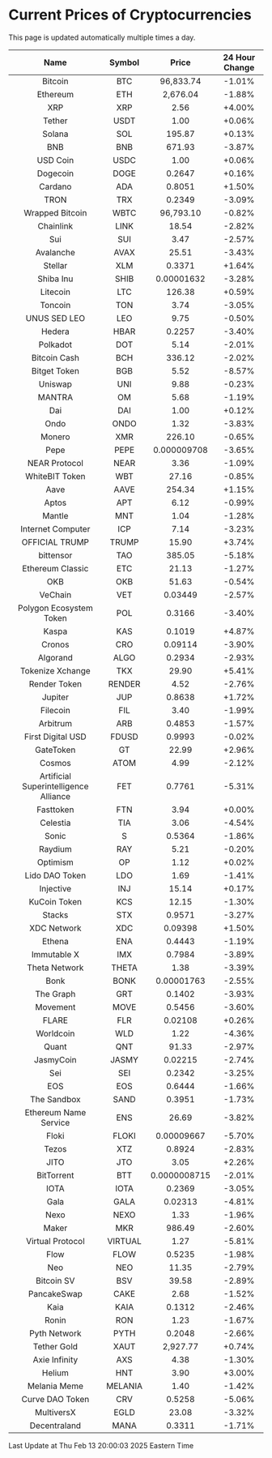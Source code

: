 # Current Prices of Cryptocurrencies
This page is updated automatically multiple times a day.

| Name | Symbol | Price | 24 Hour Change |
| :---: |:---:| :---: | :---: |
| Bitcoin | BTC | 96,833.74 | -1.01% |
| Ethereum | ETH | 2,676.04 | -1.88% |
| XRP | XRP | 2.56 | +4.00% |
| Tether | USDT | 1.00 | +0.06% |
| Solana | SOL | 195.87 | +0.13% |
| BNB | BNB | 671.93 | -3.87% |
| USD Coin | USDC | 1.00 | +0.06% |
| Dogecoin | DOGE | 0.2647 | +0.16% |
| Cardano | ADA | 0.8051 | +1.50% |
| TRON | TRX | 0.2349 | -3.09% |
| Wrapped Bitcoin | WBTC | 96,793.10 | -0.82% |
| Chainlink | LINK | 18.54 | -2.82% |
| Sui | SUI | 3.47 | -2.57% |
| Avalanche | AVAX | 25.51 | -3.43% |
| Stellar | XLM | 0.3371 | +1.64% |
| Shiba Inu | SHIB | 0.00001632 | -3.28% |
| Litecoin | LTC | 126.38 | +0.59% |
| Toncoin | TON | 3.74 | -3.05% |
| UNUS SED LEO | LEO | 9.75 | -0.50% |
| Hedera | HBAR | 0.2257 | -3.40% |
| Polkadot | DOT | 5.14 | -2.01% |
| Bitcoin Cash | BCH | 336.12 | -2.02% |
| Bitget Token | BGB | 5.52 | -8.57% |
| Uniswap | UNI | 9.88 | -0.23% |
| MANTRA | OM | 5.68 | -1.19% |
| Dai | DAI | 1.00 | +0.12% |
| Ondo | ONDO | 1.32 | -3.83% |
| Monero | XMR | 226.10 | -0.65% |
| Pepe | PEPE | 0.000009708 | -3.65% |
| NEAR Protocol | NEAR | 3.36 | -1.09% |
| WhiteBIT Token | WBT | 27.16 | -0.85% |
| Aave | AAVE | 254.34 | +1.15% |
| Aptos | APT | 6.12 | -0.99% |
| Mantle | MNT | 1.04 | -1.28% |
| Internet Computer | ICP | 7.14 | -3.23% |
| OFFICIAL TRUMP | TRUMP | 15.90 | +3.74% |
| bittensor | TAO | 385.05 | -5.18% |
| Ethereum Classic | ETC | 21.13 | -1.27% |
| OKB | OKB | 51.63 | -0.54% |
| VeChain | VET | 0.03449 | -2.57% |
| Polygon Ecosystem Token | POL | 0.3166 | -3.40% |
| Kaspa | KAS | 0.1019 | +4.87% |
| Cronos | CRO | 0.09114 | -3.90% |
| Algorand | ALGO | 0.2934 | -2.93% |
| Tokenize Xchange | TKX | 29.90 | +5.41% |
| Render Token | RENDER | 4.52 | -2.76% |
| Jupiter | JUP | 0.8638 | +1.72% |
| Filecoin | FIL | 3.40 | -1.99% |
| Arbitrum | ARB | 0.4853 | -1.57% |
| First Digital USD | FDUSD | 0.9993 | -0.02% |
| GateToken | GT | 22.99 | +2.96% |
| Cosmos | ATOM | 4.99 | -2.12% |
| Artificial Superintelligence Alliance | FET | 0.7761 | -5.31% |
| Fasttoken | FTN | 3.94 | +0.00% |
| Celestia | TIA | 3.06 | -4.54% |
| Sonic | S | 0.5364 | -1.86% |
| Raydium | RAY | 5.21 | -0.20% |
| Optimism | OP | 1.12 | +0.02% |
| Lido DAO Token | LDO | 1.69 | -1.41% |
| Injective | INJ | 15.14 | +0.17% |
| KuCoin Token | KCS | 12.15 | -1.30% |
| Stacks | STX | 0.9571 | -3.27% |
| XDC Network | XDC | 0.09398 | +1.50% |
| Ethena | ENA | 0.4443 | -1.19% |
| Immutable X | IMX | 0.7984 | -3.89% |
| Theta Network | THETA | 1.38 | -3.39% |
| Bonk | BONK | 0.00001763 | -2.55% |
| The Graph | GRT | 0.1402 | -3.93% |
| Movement | MOVE | 0.5456 | -3.60% |
| FLARE | FLR | 0.02108 | +0.26% |
| Worldcoin | WLD | 1.22 | -4.36% |
| Quant | QNT | 91.33 | -2.97% |
| JasmyCoin | JASMY | 0.02215 | -2.74% |
| Sei | SEI | 0.2342 | -3.25% |
| EOS | EOS | 0.6444 | -1.66% |
| The Sandbox | SAND | 0.3951 | -1.73% |
| Ethereum Name Service | ENS | 26.69 | -3.82% |
| Floki | FLOKI | 0.00009667 | -5.70% |
| Tezos | XTZ | 0.8924 | -2.83% |
| JITO | JTO | 3.05 | +2.26% |
| BitTorrent | BTT | 0.0000008715 | -2.01% |
| IOTA | IOTA | 0.2369 | -3.05% |
| Gala | GALA | 0.02313 | -4.81% |
| Nexo | NEXO | 1.33 | -1.96% |
| Maker | MKR | 986.49 | -2.60% |
| Virtual Protocol | VIRTUAL | 1.27 | -5.81% |
| Flow | FLOW | 0.5235 | -1.98% |
| Neo | NEO | 11.35 | -2.79% |
| Bitcoin SV | BSV | 39.58 | -2.89% |
| PancakeSwap | CAKE | 2.68 | -1.52% |
| Kaia | KAIA | 0.1312 | -2.46% |
| Ronin | RON | 1.23 | -1.67% |
| Pyth Network | PYTH | 0.2048 | -2.66% |
| Tether Gold | XAUT | 2,927.77 | +0.74% |
| Axie Infinity | AXS | 4.38 | -1.30% |
| Helium | HNT | 3.90 | +3.00% |
| Melania Meme | MELANIA | 1.40 | -1.42% |
| Curve DAO Token | CRV | 0.5258 | -5.06% |
| MultiversX | EGLD | 23.08 | -3.32% |
| Decentraland | MANA | 0.3311 | -1.71% |

Last Update at Thu Feb 13 20:00:03 2025 Eastern Time